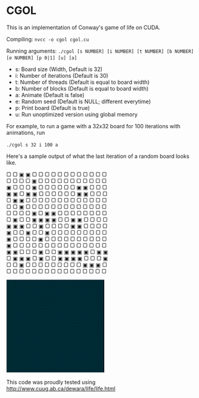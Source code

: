 CGOL
====

This is an implementation of Conway's game of life on CUDA.

Compiling: `nvcc -o cgol cgol.cu`

Running arguments: `./cgol [s NUMBER] [i NUMBER] [t NUMBER] [b NUMBER] [e NUMBER] [p 0|1] [u] [a]`

- s: Board size (Width, Default is 32)
- i: Number of iterations (Default is 30)
- t: Number of threads (Default is equal to board width)
- b: Number of blocks (Default is equal to board width)
- a: Animate (Default is false)
- e: Random seed (Default is NULL; different everytime)
- p: Print board (Default is true)
- u: Run unoptimized version using global memory

For example, to run a game with a 32x32 board for 100 iterations with animations, run

`./cgol s 32 i 100 a`

Here's a sample output of what the last iteration of a random board looks like.

▢ ▢ ▣ ▣ ▢ ▢ ▢ ▢ ▢ ▢ ▢ ▢ ▢ ▢ ▢ ▢<br>
▢ ▢ ▢ ▢ ▣ ▢ ▢ ▢ ▢ ▢ ▢ ▢ ▢ ▢ ▢ ▢<br>
▣ ▢ ▢ ▢ ▣ ▢ ▢ ▢ ▢ ▢ ▢ ▣ ▣ ▢ ▢ ▢<br>
▣ ▣ ▢ ▣ ▣ ▢ ▢ ▢ ▢ ▢ ▢ ▣ ▣ ▢ ▢ ▢<br>
▢ ▣ ▣ ▢ ▢ ▢ ▢ ▢ ▢ ▢ ▢ ▢ ▢ ▢ ▢ ▢<br>
▢ ▢ ▣ ▢ ▢ ▢ ▢ ▢ ▢ ▢ ▢ ▢ ▢ ▢ ▢ ▢<br>
▢ ▢ ▢ ▢ ▣ ▢ ▣ ▣ ▢ ▢ ▢ ▢ ▢ ▢ ▢ ▢<br>
▢ ▣ ▢ ▢ ▣ ▣ ▣ ▣ ▢ ▢ ▣ ▣ ▢ ▢ ▢ ▢<br>
▣ ▣ ▣ ▢ ▢ ▣ ▢ ▢ ▢ ▢ ▣ ▣ ▢ ▢ ▢ ▢<br>
▣ ▢ ▢ ▣ ▢ ▢ ▣ ▢ ▢ ▢ ▢ ▢ ▢ ▢ ▢ ▢<br>
▣ ▢ ▢ ▢ ▢ ▣ ▢ ▢ ▢ ▢ ▢ ▢ ▢ ▢ ▢ ▢<br>
▣ ▢ ▢ ▢ ▢ ▢ ▢ ▢ ▢ ▢ ▢ ▢ ▢ ▢ ▢ ▢<br>
▣ ▣ ▢ ▢ ▢ ▣ ▢ ▢ ▣ ▣ ▣ ▣ ▣ ▢ ▣ ▣<br>
▢ ▣ ▣ ▣ ▢ ▣ ▢ ▢ ▣ ▣ ▣ ▣ ▢ ▢ ▢ ▣<br>
▢ ▢ ▣ ▢ ▢ ▢ ▢ ▢ ▢ ▢ ▢ ▢ ▣ ▣ ▣ ▢<br>
▢ ▢ ▢ ▢ ▢ ▢ ▢ ▢ ▢ ▢ ▢ ▢ ▢ ▢ ▢ ▢<br>

![](cgol.gif?raw=true)

This code was proudly tested using http://www.cuug.ab.ca/dewara/life/life.html
